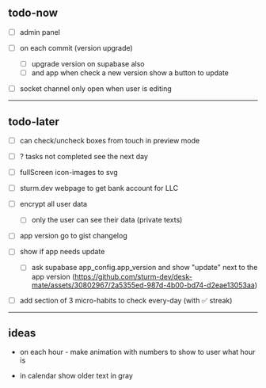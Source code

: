 ## todo-now

- [ ] admin panel

- [ ] on each commit (version upgrade)
    - [ ] upgrade version on supabase also
    - [ ] and app when check a new version show a button to update

- [ ] socket channel only open when user is editing

---

## todo-later

- [ ] can check/uncheck boxes from touch in preview mode

- [ ] ? tasks not completed see the next day
- [ ] fullScreen icon-images to svg

- [ ] sturm.dev webpage to get bank account for LLC

- [ ] encrypt all user data
    - [ ] only the user can see their data (private texts)

- [ ] app version go to gist changelog

- [ ] show if app needs update
    - [ ] ask supabase app_config.app_version and show "update" next to the app version (https://github.com/sturm-dev/desk-mate/assets/30802967/2a5355ed-987d-4b00-bd74-d2eae13053aa)

- [ ] add section of 3 micro-habits to check every-day (with ✅ streak)


---

## ideas

- on each hour - make animation with numbers to show to user what hour is

- in calendar show older text in gray